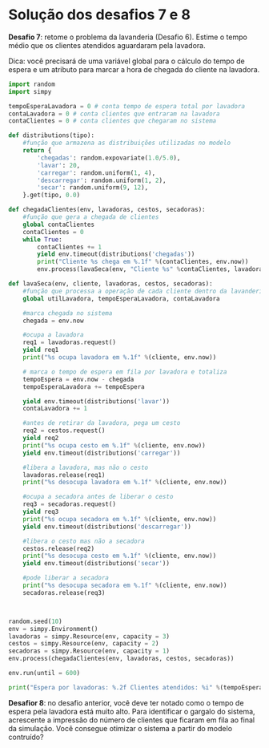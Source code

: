 # Solução dos desafios 7 e 8

**Desafio 7**: retome o problema da lavanderia \(Desafio 6\). Estime o tempo médio que os clientes atendidos aguardaram pela lavadora.

Dica: você precisará de uma variável global para o cálculo do tempo de espera e um atributo para marcar a hora de chegada do cliente na lavadora.

```python
import random
import simpy

tempoEsperaLavadora = 0 # conta tempo de espera total por lavadora
contaLavadora = 0 # conta clientes que entraram na lavadora
contaClientes = 0 # conta clientes que chegaram no sistema

def distributions(tipo):
    #função que armazena as distribuições utilizadas no modelo
    return {
        'chegadas': random.expovariate(1.0/5.0),
        'lavar': 20,
        'carregar': random.uniform(1, 4),
        'descarregar': random.uniform(1, 2),
        'secar': random.uniform(9, 12),
    }.get(tipo, 0.0)

def chegadaClientes(env, lavadoras, cestos, secadoras):
    #função que gera a chegada de clientes
    global contaClientes
    contaClientes = 0
    while True:
        contaClientes += 1
        yield env.timeout(distributions('chegadas'))
        print("Cliente %s chega em %.1f" %(contaClientes, env.now))
        env.process(lavaSeca(env, "Cliente %s" %contaClientes, lavadoras, cestos, secadoras))

def lavaSeca(env, cliente, lavadoras, cestos, secadoras):
    #função que processa a operação de cada cliente dentro da lavanderia
    global utilLavadora, tempoEsperaLavadora, contaLavadora

    #marca chegada no sistema
    chegada = env.now

    #ocupa a lavadora
    req1 = lavadoras.request()
    yield req1
    print("%s ocupa lavadora em %.1f" %(cliente, env.now))

    # marca o tempo de espera em fila por lavadora e totaliza
    tempoEspera = env.now - chegada
    tempoEsperaLavadora += tempoEspera

    yield env.timeout(distributions('lavar'))
    contaLavadora += 1

    #antes de retirar da lavadora, pega um cesto
    req2 = cestos.request()
    yield req2
    print("%s ocupa cesto em %.1f" %(cliente, env.now))
    yield env.timeout(distributions('carregar'))

    #libera a lavadora, mas não o cesto
    lavadoras.release(req1)
    print("%s desocupa lavadora em %.1f" %(cliente, env.now))

    #ocupa a secadora antes de liberar o cesto
    req3 = secadoras.request()
    yield req3
    print("%s ocupa secadora em %.1f" %(cliente, env.now))
    yield env.timeout(distributions('descarregar'))

    #libera o cesto mas não a secadora
    cestos.release(req2)
    print("%s desocupa cesto em %.1f" %(cliente, env.now))
    yield env.timeout(distributions('secar'))

    #pode liberar a secadora
    print("%s desocupa secadora em %.1f" %(cliente, env.now))
    secadoras.release(req3)



random.seed(10)
env = simpy.Environment()
lavadoras = simpy.Resource(env, capacity = 3)
cestos = simpy.Resource(env, capacity = 2)
secadoras = simpy.Resource(env, capacity = 1)
env.process(chegadaClientes(env, lavadoras, cestos, secadoras))

env.run(until = 600)             

print("Espera por lavadoras: %.2f Clientes atendidos: %i" %(tempoEsperaLavadora/contaLavadora, contaLavadora))
```

**Desafior 8**: no desafio anterior, você deve ter notado como o tempo de espera pela lavadora está muito alto. Para identificar o gargalo do sistema, acrescente a impressão do número de clientes que ficaram em fila ao final da simulação. Você consegue otimizar o sistema a partir do modelo contruído?



